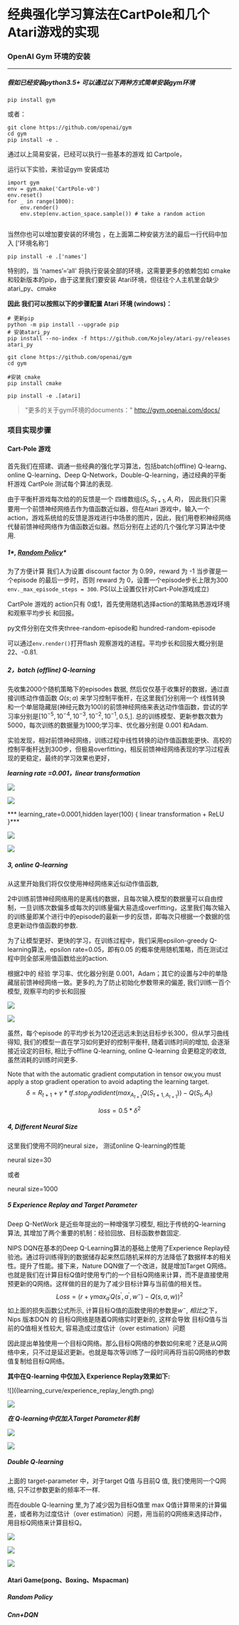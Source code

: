 # 经典强化学习算法在CartPole和几个Atari游戏的实现



### OpenAI Gym  环境的安装

------

##### **假如已经安装python3.5+  可以通过以下两种方式简单安装gym环境**



```
pip install gym
```

或者：

```
git clone https://github.com/openai/gym
cd gym
pip install -e .
```

通过以上简易安装，已经可以执行一些基本的游戏 如 Cartpole，

运行以下实验，来验证gym 安装成功

```
import gym
env = gym.make('CartPole-v0')
env.reset()
for _ in range(1000):
    env.render()
    env.step(env.action_space.sample()) # take a random action
    
```



当然你也可以增加要安装的环境包 ，在上面第二种安装方法的最后一行代码中加入 ['环境名称‘]

```
pip install -e .['names']
```

特别的，当 'names’=‘all'  将执行安装全部的环境，这需要更多的依赖包如 cmake 和较新版本的pip，由于这里我们要安装 Atari环境，但往往个人主机里会缺少 atari_py、cmake

**因此 我们可以按照以下的步骤配置 Atari 环境 (windows)：**

```
# 更新pip
python -m pip install --upgrade pip  
# 安装atari_py
pip install --no-index -f https://github.com/Kojoley/atari-py/releases atari_py

git clone https://github.com/openai/gym
cd gym

#安装 cmake
pip install cmake

pip install -e .[atari] 
```



> "更多的关于gym环境的documents：" http://gym.openai.com/docs/

### 项目实现步骤

#### Cart-Pole 游戏

首先我们在搭建、调通一些经典的强化学习算法，包括batch(offline) Q-learng、online Q-learning、Deep Q-Network，Double-Q-learning，通过经典的平衡杆游戏 CartPole 测试每个算法的表现.

由于平衡杆游戏每次给的的反馈是一个 四维数组$(S_t,S_{t+1},A,R)$， 因此我们只需要用一个前馈神经网络去作为值函数近似器，但在Atari 游戏中，输入一个action，游戏系统给的反馈是游戏进行中场景的图片，因此，我们用卷积神经网络代替前馈神经网络作为值函数近似器。然后分别在上述的几个强化学习算法中使用.



##### 1*, <u>Random Policy</u>*

为了方便计算 我们人为设置 discount factor 为 0.99，reward 为 -1 当步骤是一个episode 的最后一步时，否则 reward 为 0，设置一个episode步长上限为300 `env._max_episode_steps = 300`. PS(以上设置仅针对Cart-Pole游戏成立)

CartPole 游戏的 action只有 0或1，首先使用随机选择action的策略熟悉游戏环境和观察平均步长 和回报。

py文件分别在文件夹three-random-episode和 hundred-random-episode 

可以通过`env.render()`打开flash 观察游戏的进程。平均步长和回报大概分别是22、-0.81.

##### 2，*batch (offline) Q-learning*

先收集2000个随机策略下的episodes 数据, 然后仅仅基于收集好的数据，通过直接训练动作值函数 $Q(s; a)$ 来学习控制平衡杆，在这里我们分别用一个 线性转换 和一个单层隐藏层(神经元数为100)的前馈神经网络来表达动作值函数，尝试的学习率分别是$[10^{-5},10^{-4},10^{-3},10^{-2},10^{-1},0.5,].$ 总的训练模型、更新参数次数为5000，每次训练的数据量为1000;学习率、优化器分别是 0.001 和Adam.

实验发现，相对前馈神经网络，训练过程中线性转换的动作值函数能更快、高校的控制平衡杆达到300步，但极易overfitting，相反前馈神经网络表现的学习过程表现的更稳定，最终的学习效果也更好，

***learning rate =0.001，linear transformation***

![](learning_curve/batch_Q_learning_linear_0.001_length.png)

![](learning_curve/batch_Q_learning_linear_0.001_reward.png)



*** learning_rate=0.0001,hidden layer(100) { linear transformation + ReLU }***

![](learning_curve/batch_Q_learning_neural_0.0001_length.png)







![](learnging_curve/batch_Q_learning_neural_0.0001_reward.png)



##### 3, online Q-learning

从这里开始我们将仅仅使用神经网络来近似动作值函数,

2中训练前馈神经网络用的是离线的数据，且每次输入模型的数据量可以自由控制，一旦训练次数偏多或每次的训练量偏大易造成overfitting，这里我们每次输入的训练量即某个进行中的episode的最新一步的反馈，即每次只根据一个数据的信息更新动作值函数的参数.

为了让模型更好、更快的学习，在训练过程中，我们采用epsilon-greedy Q-learning算法，epsilon rate=0.05，即有0.05 的概率使用随机策略，而在测试过程中则全部采用值函数给出的action.

根据2中的 经验 学习率、优化器分别是 0.001，Adam；其它的设置与2中的单隐藏层前馈神经网络一致。更多的,为了防止初始化参数带来的偏差, 我们训练一百个模型, 观察平均的步长和回报

![](learning_curve/online_Q_learning_neural_0.001_length.png)



![](learning_curve/online_Q_learning_neural_0.001_reward.png)

虽然，每个episode 的平均步长为120还远远未到达目标步长300，但从学习曲线得知, 我们的模型一直在学习如何更好的控制平衡杆, 随着训练时间的增加, 会逐渐接近设定的目标, 相比于offline Q-learning,  online Q-learning 会更稳定的收敛,  虽然消耗的训练时间更多. 

Note that with the automatic gradient computation in tensor
ow,you must apply a stop gradient operation to avoid adapting the learning target.
$$
δ=R_{t+1}+γ*tf.stop_gradident(max_{A_{t+1}}Q(S_{t+1,A_{t+1}}))-
Q(S_{t},A_t)
$$

$$
loss=0.5*δ^{2}
$$

##### 4, Different Neural Size 

这里我们使用不同的neural size， 测试online Q-learning的性能

neural size=30

或者

neural size=1000

##### 5 Experience Replay and Target Parameter

Deep Q-NetWork 是近些年提出的一种增强学习模型, 相比于传统的Q-learning 算法, 其增加了两个重要的机制：经验回放、目标函数参数固定.

NIPS DQN在基本的Deep Q-Learning算法的基础上使用了Experience Replay经验池。通过将训练得到的数据储存起来然后随机采样的方法降低了数据样本的相关性。提升了性能。接下来，Nature DQN做了一个改进，就是增加Target Q网络。也就是我们在计算目标Q值时使用专门的一个目标Q网络来计算，而不是直接使用预更新的Q网络。这样做的目的是为了减少目标计算与当前值的相关性。
$$
Loss=(r+γ max_{a^{'}}Q(s^{'},a^{'},w^{-})-Q(s,a,w))^2
$$
如上面的损失函数公式所示, 计算目标Q值的函数使用的参数是$w^{-}$, $相比$之下，Nips 版本DQN 的 目标Q网络是随着Q网络实时更新的, 这样会导致 目标Q值与当前的Q值相关性较大, 容易造成过度估计（over estimation）问题

 因此提出单独使用一个目标Q网络。那么目标Q网络的参数如何来呢？还是从Q网络中来，只不过是延迟更新。也就是每次等训练了一段时间再将当前Q网络的参数值复制给目标Q网络。

**其中在Q-learning 中仅加入 Experience Replay效果如下:**

![]((learning_curve/experience_replay_length.png)

![](learning_curve/experience_replay_reward.png)

***在 Q-learning中仅加入Target Parameter机制***

![](learning_curve/target_parameter_length.png)

![](learning_curve/target_parameter_reward.png)

##### Double Q-learning

上面的 target-parameter 中，对于target Q值 与目前Q 值, 我们使用同一个Q网络, 只不过参数更新的频率不一样.

而在double Q-learning 里,为了减少因为目标Q值里 max Q值计算带来的计算偏差，或者称为过度估计（over estimation）问题，用当前的Q网络来选择动作，用目标Q网络来计算目标Q。

![](learning_curve/DQN_PICTURE.JPG)

![](learning_curve/double_Q_learning_length.png)

![](learning_curve/double_Q_learning_reward.png)

#### Atari Game(pong、Boxing、Mspacman)



##### Random Policy









##### Cnn+DQN

